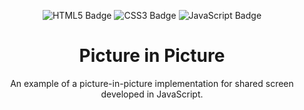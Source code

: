<p align="center">
  <img alt="HTML5 Badge" src="https://img.shields.io/badge/-html5-important?style=for-the-badge&color=E34F26&logo=html5&logoColor=white" />
  <img alt="CSS3 Badge" src="https://img.shields.io/badge/-css3-important?style=for-the-badge&color=1572B6&logo=css3&logoColor=white" />
  <img alt="JavaScript Badge" src="https://img.shields.io/badge/-javascript-important?style=for-the-badge&color=F7DF1E&logo=javascript&logoColor=black" />
</p>

<h1 align="center">Picture in Picture</h1>

<p align="center">An example of a picture-in-picture implementation for shared screen developed in JavaScript.</p>

